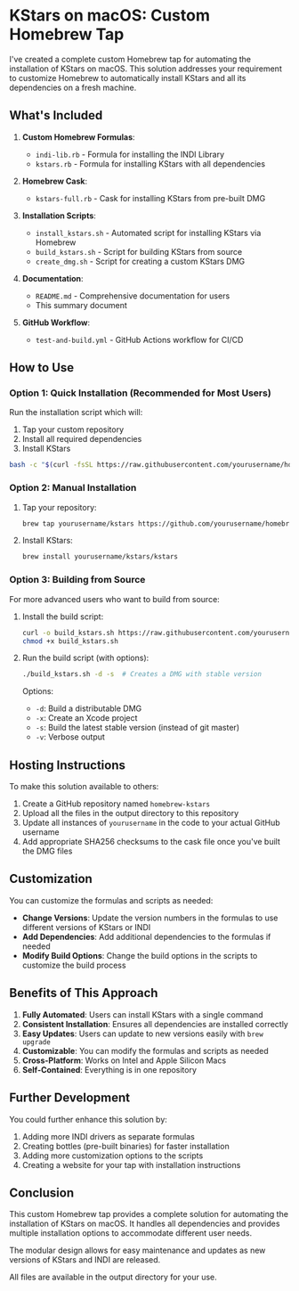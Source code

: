 # KStars on macOS: Custom Homebrew Tap

I've created a complete custom Homebrew tap for automating the installation of KStars on macOS. This solution addresses your requirement to customize Homebrew to automatically install KStars and all its dependencies on a fresh machine.

## What's Included

1. **Custom Homebrew Formulas**:
   - `indi-lib.rb` - Formula for installing the INDI Library
   - `kstars.rb` - Formula for installing KStars with all dependencies

2. **Homebrew Cask**:
   - `kstars-full.rb` - Cask for installing KStars from pre-built DMG

3. **Installation Scripts**:
   - `install_kstars.sh` - Automated script for installing KStars via Homebrew
   - `build_kstars.sh` - Script for building KStars from source
   - `create_dmg.sh` - Script for creating a custom KStars DMG

4. **Documentation**:
   - `README.md` - Comprehensive documentation for users
   - This summary document

5. **GitHub Workflow**:
   - `test-and-build.yml` - GitHub Actions workflow for CI/CD

## How to Use

### Option 1: Quick Installation (Recommended for Most Users)

Run the installation script which will:
1. Tap your custom repository
2. Install all required dependencies
3. Install KStars

```bash
bash -c "$(curl -fsSL https://raw.githubusercontent.com/yourusername/homebrew-kstars/master/scripts/install_kstars.sh)"
```

### Option 2: Manual Installation

1. Tap your repository:
   ```bash
   brew tap yourusername/kstars https://github.com/yourusername/homebrew-kstars
   ```

2. Install KStars:
   ```bash
   brew install yourusername/kstars/kstars
   ```

### Option 3: Building from Source

For more advanced users who want to build from source:

1. Install the build script:
   ```bash
   curl -o build_kstars.sh https://raw.githubusercontent.com/yourusername/homebrew-kstars/master/scripts/build_kstars.sh
   chmod +x build_kstars.sh
   ```

2. Run the build script (with options):
   ```bash
   ./build_kstars.sh -d -s  # Creates a DMG with stable version
   ```

   Options:
   - `-d`: Build a distributable DMG
   - `-x`: Create an Xcode project
   - `-s`: Build the latest stable version (instead of git master)
   - `-v`: Verbose output

## Hosting Instructions

To make this solution available to others:

1. Create a GitHub repository named `homebrew-kstars`
2. Upload all the files in the output directory to this repository
3. Update all instances of `yourusername` in the code to your actual GitHub username
4. Add appropriate SHA256 checksums to the cask file once you've built the DMG files

## Customization

You can customize the formulas and scripts as needed:

- **Change Versions**: Update the version numbers in the formulas to use different versions of KStars or INDI
- **Add Dependencies**: Add additional dependencies to the formulas if needed
- **Modify Build Options**: Change the build options in the scripts to customize the build process

## Benefits of This Approach

1. **Fully Automated**: Users can install KStars with a single command
2. **Consistent Installation**: Ensures all dependencies are installed correctly
3. **Easy Updates**: Users can update to new versions easily with `brew upgrade`
4. **Customizable**: You can modify the formulas and scripts as needed
5. **Cross-Platform**: Works on Intel and Apple Silicon Macs
6. **Self-Contained**: Everything is in one repository

## Further Development

You could further enhance this solution by:

1. Adding more INDI drivers as separate formulas
2. Creating bottles (pre-built binaries) for faster installation
3. Adding more customization options to the scripts
4. Creating a website for your tap with installation instructions

## Conclusion

This custom Homebrew tap provides a complete solution for automating the installation of KStars on macOS. It handles all dependencies and provides multiple installation options to accommodate different user needs.

The modular design allows for easy maintenance and updates as new versions of KStars and INDI are released.

All files are available in the output directory for your use.
